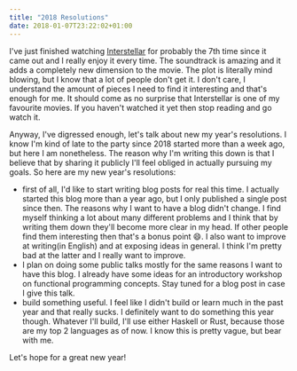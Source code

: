 ```yaml
---
title: "2018 Resolutions"
date: 2018-01-07T23:22:02+01:00
---
```


I've just finished watching
[Interstellar](https://en.wikipedia.org/wiki/Interstellar_(film)) for probably
the 7th time since it came out and I really enjoy it every time. The soundtrack
is amazing and it adds a completely new dimension to the movie. The plot is
literally mind blowing, but I know that a lot of people don't get it. I don't
care, I understand the amount of pieces I need to find it interesting and that's
enough for me. It should come as no surprise that Interstellar is one of my
favourite movies. If you haven't watched it yet then stop reading and go watch
it.

Anyway, I've digressed enough, let's talk about new my year's resolutions. I
know I'm kind of late to the party since 2018 started more than a week ago, but
here I am nonetheless. The reason why I'm writing this down is that I believe
that by sharing it publicly I'll feel obliged in actually pursuing my goals. So
here are my new year's resolutions:

- first of all, I'd like to start writing blog posts for real this time. I
  actually started this blog more than a year ago, but I only published a single
  post since then. The reasons why I want to have a blog didn't change. I find
  myself thinking a lot about many different problems and I think that by
  writing them down they'll become more clear in my head. If other people find
  them interesting then that's a bonus point :smile:. I also want to improve at
  writing(in English) and at exposing ideas in general. I think I'm pretty bad
  at the latter and I really want to improve.
- I plan on doing some public talks mostly for the same reasons I want to have
  this blog. I already have some ideas for an introductory workshop on
  functional programming concepts. Stay tuned for a blog post in case I give
  this talk.
- build something useful. I feel like I didn't build or learn much in the past
  year and that really sucks. I definitely want to do something this year
  though. Whatever I'll build, I'll use either Haskell or Rust, because those
  are my top 2 languages as of now. I know this is pretty vague, but bear with
  me.

Let's hope for a great new year!
